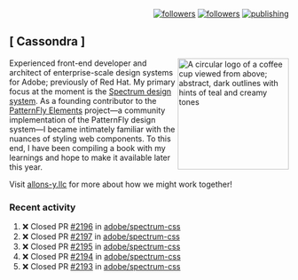<p align="right"><a rel="me" href="https://front-end.social/@castastrophe">
    <img alt="followers" title="Follow me on Mastodon" src="https://img.shields.io/mastodon/follow/109297102751309835?domain=https%3A%2F%2Ffront-end.social&label=Follow&logo=mastodon&logoColor=white&style=for-the-badge&labelColor=008080&color=006969"/></a>
  <a href="https://codepen.io/castastrophe/">
    <img alt="followers" title="Follow me on CodePen" src="https://img.shields.io/badge/16-1?color=640464&labelColor=7c007c&style=for-the-badge&logo=codepen&label=Follow"/></a>
<a href="https://castastrophe.medium.com/">
    <img alt="publishing" title="View articles on Medium" src="https://img.shields.io/badge/107-1?color=666&labelColor=444&label=subscribe&logo=medium&logoColor=white&style=for-the-badge"/></a>
</p>

## [&nbsp;Cassondra&nbsp;]

<img align="right" src="https://github-production-user-asset-6210df.s3.amazonaws.com/1840295/253016758-ba468774-1cd3-42c2-8f43-947b5eeb5edf.png" height="200" alt="A circular logo of a coffee cup viewed from above; abstract, dark outlines with hints of teal and creamy tones">

Experienced front-end developer and architect of enterprise-scale design systems for Adobe; previously of Red Hat. My primary focus at the moment is the [Spectrum design system](https://github.com/adobe/spectrum-css). As a founding contributor to the [PatternFly&nbsp;Elements](https://github.com/patternfly/patternfly-elements) project&mdash;a community implementation of the PatternFly design system&mdash;I became intimately familiar with the nuances of styling web components. To this end, I have been compiling a book with my learnings and hope to make it available later this year.

Visit [allons-y.llc](http://allons-y.llc/) for more about how we might work together!

### Recent activity

<!--START_SECTION:activity-->
1. ❌ Closed PR [#2196](https://github.com/adobe/spectrum-css/pull/2196) in [adobe/spectrum-css](https://github.com/adobe/spectrum-css)
2. ❌ Closed PR [#2197](https://github.com/adobe/spectrum-css/pull/2197) in [adobe/spectrum-css](https://github.com/adobe/spectrum-css)
3. ❌ Closed PR [#2195](https://github.com/adobe/spectrum-css/pull/2195) in [adobe/spectrum-css](https://github.com/adobe/spectrum-css)
4. ❌ Closed PR [#2194](https://github.com/adobe/spectrum-css/pull/2194) in [adobe/spectrum-css](https://github.com/adobe/spectrum-css)
5. ❌ Closed PR [#2193](https://github.com/adobe/spectrum-css/pull/2193) in [adobe/spectrum-css](https://github.com/adobe/spectrum-css)
<!--END_SECTION:activity-->

